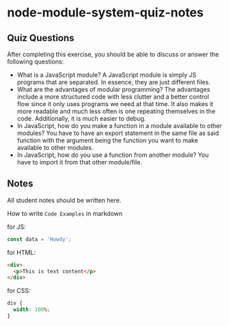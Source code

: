 # node-module-system-quiz-notes

## Quiz Questions

After completing this exercise, you should be able to discuss or answer the following questions:

- What is a JavaScript module?
  A JavaScript module is simply JS programs that are separated. In essence, they are just different files.
- What are the advantages of modular programming?
  The advantages include a more structured code with less clutter and a better control flow since it only
  uses programs we need at that time. It also makes it more readable and much less often is one repeating
  themselves in the code. Additionally, it is much easier to debug.
- In JavaScript, how do you make a function in a module available to other modules?
  You have to have an export statement in the same file as said function with the argument being the function
  you want to make available to other modules.
- In JavaScript, how do you use a function from another module?
  You have to import it from that other module/file.

## Notes

All student notes should be written here.

How to write `Code Examples` in markdown

for JS:

```javascript
const data = 'Howdy';
```

for HTML:

```html
<div>
  <p>This is text content</p>
</div>
```

for CSS:

```css
div {
  width: 100%;
}
```
